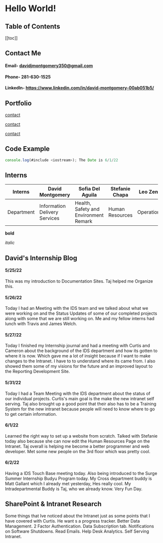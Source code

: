 # Hello World!

## Table of Contents

[[toc]]

## Contact Me

#### Email- davidjmontgomery350@gmail.com

#### Phone- 281-630-1525

#### LinkedIn- https://www.linkedin.com/in/david-montgomery-00ab051b5/

## Portfolio

[contact](/contact)

[contact](/contact.md)

[contact](/contact.html)

## Code Example

```js
console.log(#include <iostream>); The Date is 6/1/22
```

## Interns

| Interns    | David Montgomery              | Sofia Del Aguila                      | Stefanie Chapa  | Leo Zeng   | Cameron Matthews              | Cameron Robicheaux |
| ---------- | ----------------------------- | ------------------------------------- | --------------- | ---------- | ----------------------------- | ------------------ |
| Department | Information Delivery Services | Health, Safety and Environment Remark | Human Resources | Operations | Information Delivery Services | Human Resources    |

**bold**

_italic_

## David's Internship Blog

#### 5/25/22

This was my introduction to Documentation Sites. Taj helped me Organize this.

#### 5/26/22

Today I had an Meeting with the IDS team and we talked about what we were working on and the Status Updates of some of our completed projects along with some that we are still working on. Me and my fellow interns had lunch with Travis and James Welch.

#### 5/27/22

Today I finished my Internship journal and had a meeting with Curtis and Cameron about the background of the IDS department and how its gotten to where it is now. Which gave me a lot of insight because if I want to make changes to the Intranet. I have to to understand where its came from. I also showed them some of my visions for the future and an improved layout to the Reporting Development Site.

#### 5/31/22

Today I had a Team Meeting with the IDS department about the status of our individual projects. Curtis's main goal is the make the new intranet self serving. Taj also brought up a good point that their also has to be a Training System for the new intranet because people will need to know where to go to get certain information.

#### 6/1/22

Learned the right way to set up a website from scratch. Talked with Stefanie today also because she can now edit the Human Resources Page on the Intranet. Taj overall is helping me become a better programmer and web developer. Met some new people on the 3rd floor which was pretty cool.

#### 6/2/22

Having a IDS Touch Base meeting today. Also being introduced to the Surge Summer Internship Budyu Program today. My Cross department buddy is Matt Gallant which I already met yesterday, Hes really cool. My Intradepartmental Buddy is Taj, who we already know. Very Fun Day.

## SharePoint & Intranet Research

Some things that Ive noticed about the Intranet just as some points that I have covered with Curtis. He want s a progress tracker. Better Data Management. 2 Factor Authentication. Data Subscription tab. Notifications on Software Shutdowns. Read Emails. Help Desk Analytics. Self Serving Intranet.
